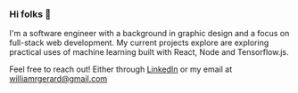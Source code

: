 ### Hi folks 👋

I'm a software engineer with a background in graphic design and a focus on full-stack web development. My current projects explore are exploring practical uses of machine learning built with React, Node and Tensorflow.js.

Feel free to reach out! Either through [LinkedIn](https://www.linkedin.com/in/wilgerard/) or my email at <williamrgerard@gmail.com>
